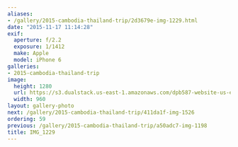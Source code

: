 ```yaml
---
aliases:
- /gallery/2015-cambodia-thailand-trip/2d3679e-img-1229.html
date: "2015-11-17 11:14:28"
exif:
  aperture: f/2.2
  exposure: 1/1412
  make: Apple
  model: iPhone 6
galleries:
- 2015-cambodia-thailand-trip
image:
  height: 1280
  url: https://s3.dualstack.us-east-1.amazonaws.com/dpb587-website-us-east-1/asset/gallery/2015-cambodia-thailand-trip/2d3679e-img-1229~1280.jpg
  width: 960
layout: gallery-photo
next: /gallery/2015-cambodia-thailand-trip/411da1f-img-1526
ordering: 59
previous: /gallery/2015-cambodia-thailand-trip/a50adc7-img-1198
title: IMG_1229
---
```


